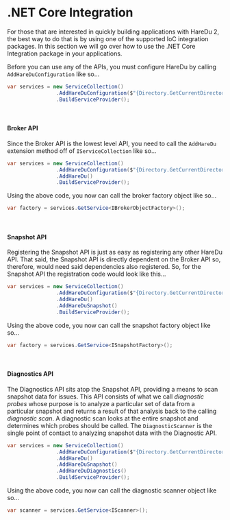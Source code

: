 # .NET Core Integration

For those that are interested in quickly building applications with HareDu 2, the best way to do that is by using one of the supported IoC integration packages. In this section we will go over how to use the .NET Core Integration package in your applications.

Before you can use any of the APIs, you must configure HareDu by calling ```AddHareDuConfiguration``` like so...
```csharp
var services = new ServiceCollection()
                .AddHareDuConfiguration($"{Directory.GetCurrentDirectory()}/my_config.yaml")
                .BuildServiceProvider();
```
<br>


#### Broker API
Since the Broker API is the lowest level API, you need to call the ```AddHareDu``` extension method off of ```IServiceCollection``` like so...

```csharp
var services = new ServiceCollection()
                .AddHareDuConfiguration($"{Directory.GetCurrentDirectory()}/my_config.yaml")
                .AddHareDu()
                .BuildServiceProvider();
```

Using the above code, you now can call the broker factory object like so...

```csharp
var factory = services.GetService<IBrokerObjectFactory>();
```

<br>

#### Snapshot API

Registering the Snapshot API is just as easy as registering any other HareDu API. That said, the Snapshot API is directly dependent on the Broker API so, therefore, would need said dependencies also registered. So, for the Snapshot API the registration code would look like this...
```csharp
var services = new ServiceCollection()
                .AddHareDuConfiguration($"{Directory.GetCurrentDirectory()}/my_config.yaml")
                .AddHareDu()
                .AddHareDuSnapshot()
                .BuildServiceProvider();
```

Using the above code, you now can call the snapshot factory object like so...

```csharp
var factory = services.GetService<ISnapshotFactory>();
```

<br>

#### Diagnostics API

The Diagnostics API sits atop the Snapshot API, providing a means to scan snapshot data for issues. This API consists of what we call *diagnostic probes* whose purpose is to analyze a particular set of data from a particular snapshot and returns a result of that analysis back to the calling *diagnostic scan*. A diagnostic scan looks at the entire snapshot and determines which probes should be called. The ```DiagnosticScanner``` is the single point of contact to analyzing snapshot data with the Diagnostic API.


```csharp
var services = new ServiceCollection()
                .AddHareDuConfiguration($"{Directory.GetCurrentDirectory()}/my_config.yaml")
                .AddHareDu()
                .AddHareDuSnapshot()
                .AddHareDuDiagnostics()
                .BuildServiceProvider();
```

Using the above code, you now can call the diagnostic scanner object like so...

```csharp
var scanner = services.GetService<IScanner>();
```

